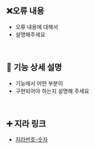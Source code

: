 
## ❌오류 내용
  - 오류 내용에 대해서
  - 설명해주세요
<br/>

## 📄 기능 상세 설명
  - 기능에서 어떤 부분이
  - 구현되어야 하는지 설명해 주세요
<br/>

 ## ➕ 지라 링크
 - [지라번호-숫자](지라주소)

<br/>